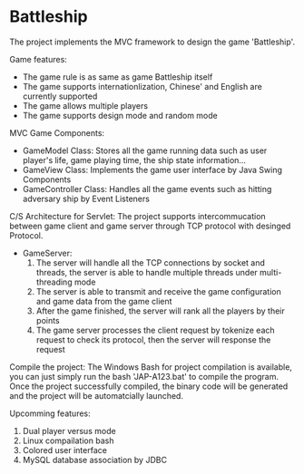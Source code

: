 # Battleship
The project implements the MVC framework to design the game 'Battleship'.

Game features:
- The game rule is as same as game Battleship itself
- The game supports internationlization, Chinese' and English are currently supported
- The game allows multiple players
- The game supports design mode and random mode

MVC Game Components:
- GameModel Class: Stores all the game running data such as user player's life, game playing time, the ship state information...
- GameView Class: Implements the game user interface by Java Swing Components
- GameController Class: Handles all the game events such as hitting adversary ship by Event Listeners

C/S Architecture for Servlet:
The project supports intercommucation between game client and game server through TCP protocol with desinged Protocol.
- GameServer:
  1. The server will handle all the TCP connections by socket and threads, the server is able to handle multiple threads under multi-threading mode
  2. The server is able to transmit and receive the game configuration and game data from the game client
  3. After the game finished, the server will rank all the players by their points
  4. The game server processes the client request by tokenize each request to check its protocol, then the server
     will response the request

Compile the project:
The Windows Bash for project compilation is available, you can just simply run the bash 'JAP-A123.bat' to compile the program. Once the 
project successfully compiled, the binary code will be generated and the project will be automatcially launched.

Upcomming features:
1. Dual player versus mode
2. Linux compailation bash
3. Colored user interface
4. MySQL database association by JDBC

